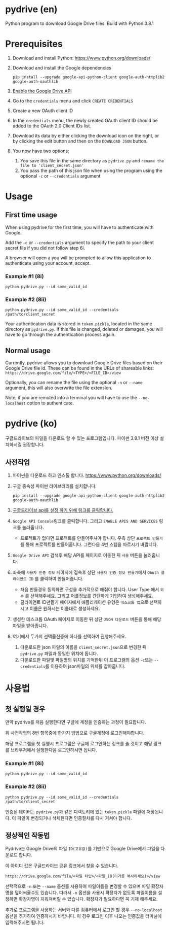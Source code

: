 # pydrive (en)
Python program to download Google Drive files. Build with Python 3.8.1

# Prerequisites
1. Download and install Python: https://www.python.org/downloads/

2. Download and install the Google dependencies

    `pip install --upgrade google-api-python-client google-auth-httplib2 google-auth-oauthlib`

3. [Enable the Google Drive API](https://developers.google.com/drive/api/v3/enable-drive-api)
4. Go to the `credentials` menu and click `CREATE CREDENTIALS`
5. Create a new OAuth client ID
6. In the `credentials` menu, the newly created OAuth client ID should be added to the OAuth 2.0 Client IDs list.
7. Download its data by either clicking the download icon on the right, or by clicking the edit button and then on the `DOWNLOAD JSON` button.
8. You now have two options:
    1. You save this file in the same directory as `pydrive.py` and `rename the file to 'client_secret.json'`
    2. You pass the path of this json file when using the program using the optional `-c` or `--credentials` argument
    
# Usage
## First time usage
When using pydrive for the first time, you will have to authenticate with Google.

Add the `-c` or `--credentials` argument to specify the path to your client secret file if you did not follow step 6i.

A browser will open a you will be prompted to allow this application to authenticate using your account, accept.

### Example #1 (8i)
`python pydrive.py --id some_valid_id`

### Example #2 (8ii)
`python pydrive.py --id some_valid_id --credentials /path/to/client_secret`

Your authentication data is stored in `token.pickle`, located in the same directory as `pydrive.py`. If this file is changed, deleted or damaged, you will have to go through the authentication process again.

## Normal usage
Currently, pydrive allows you to download Google Drive files based on their Google Drive file id. These can be found in the URLs of shareable links: `https://drive.google.com/file/<TYPE>/<FILE_ID>/view`

Optionally, you can rename the file using the optional `-n` or `--name` argument, this will also overwrite the file extension.

Note, if you are remoted into a terminal you will have to use the `--no-localhost` option to authenticate.

# pydrive (ko)
구글드라이브의 파일을 다운로드 할 수 있는 프로그램입니다. 파이썬 3.8.1 버전 이상 설치하시길 권장합니다.

## 사전작업
1. 파이썬을 다운로드 하고 인스톨 합니다. https://www.python.org/downloads/

2. 구글 종속성 파이썬 라이브러리를 설치합니다.

    `pip install --upgrade google-api-python-client google-auth-httplib2 google-auth-oauthlib`

3. [구글드라이브 api를 설정 하기 위해 링크를 클릭합니다.](https://developers.google.com/drive/api/v3/enable-drive-api)
4. `Google API Console`링크를 클릭합니다. 그리고 `ENABLE APIS AND SERVICES` 링크를 눌러줍니다.
    * 프로젝트가 없다면 프로젝트를 만들어주셔야 합니다. 우측 상단 `프로젝트 만들기` 를 통해 프로젝트를 만들어줍니다. 그런다음 4번 스텝을 따르시기 바랍니다.
5. `Google Drive API` 검색후 해당 API를 페이지로 이동한 뒤 `사용` 버튼을 눌러줍니다.
6. 좌측에 `사용자 인증 정보` 페이지에 접속후 상단 `사용자 인증 정보 만들기`에서 `OAuth 클라이언트 ID` 를 클릭하여 만들어줍니다.
    * 처음 만들경우 동의화면 구성을 추가적으로 해줘야 합니다. User Type 에서 `외부` 를 선택해주세요. 그리고 어플정보를 간단하게 기입하여 생성해주세요.
    * 클라이언트 ID만들기 페이지에서 애플리케이션 유형은 `데스크톱 앱`으로 선택하시고 이름은 원하시는 이름대로 생성하세요.
7. 생성한 데스크톱 OAuth 페이지로 이동한 뒤 상단 `JSON 다운로드` 버튼을 통해 해당 파일을 받아줍니다.
8. 여기에서 두가지 선택옵션중에 하나를 선택하여 진행해주세요.
    1. 다운로드한 json 파일의 이름을 `client_secret.json`으로 변경한 뒤 `pydrive.py` 파일과 동일한 위치에 둡니다.
    2. 다운로드한 파일및 파일명의 위치를 기억한뒤 이 프로그램의 옵션 `-c`또는 `--credentials`를 이용하여 json파일의 위치를 잡아줍니다.

# 사용법
## 첫 실행일 경우
만약 pydrive를 처음 실행한다면 구글에 계정을 인증하는 과정이 필요합니다.

위 사전작업의 8번 항목중에 한가지 방법으로 구글계정에 로그인해야합니다.

해당 프로그램을 첫 실행시 프로그램은 구글에 로그인하는 링크를 줄 것이고 해당 링크를 브라우저에서 실행한다음 로그인하시면 됩니다.

### Example #1 (8i)
`python pydrive.py --id some_valid_id`

### Example #2 (8ii)
`python pydrive.py --id some_valid_id --credentials /path/to/client_secret`

인증된 데이터는 `pydrive.py`과 같은 디렉토리에 있는 `token.pickle` 파일에 저장됩니다. 이 파일이 변경되거나 삭제된다면 인증절차를 다시 거쳐야 합니다.

## 정상적인 작동법
Pydrive는 Google Drive의 파일 `ID(고유값)`를 기반으로  Google Drive에서 파일을 다운로드 합니다.

이 아이디 값은 구글드라이브 공유 링크에서 찾을 수 있습니다.

`https://drive.google.com/file/<파일 타입>/<파일_ID(이거를 복사하세요)>/view`

선택적으로 `-n` 또는 `--name` 옵션를 사용하여 파일이름을 변경할 수 있으며 파일 확장자명을 덮어씌울수도 있습니다. 따라서 `-n` 옵션을 사용시 확장자가 없도록 파일이름을 설정하면 확장자명이 지워져버릴 수 있습니다. 확장자가 필요하다면 꼭 기제 해주세요.

추가로 프로그램을 사용하는 서버와 다른 컴퓨터에서 로그인 할 경우 `--no-localhost` 옵션을 추가하여 인증하시기 바랍니다. 이 경우 로그인 이후 나오는 인증값을 터미널에 입력해주시면 됩니다.

